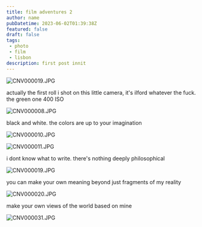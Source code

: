 ```yaml
---
title: film adventures 2
author: name
pubDatetime: 2023-06-02T01:39:38Z
featured: false
draft: false
tags:
 - photo
 - film
 - lisbon
description: first post innit
---
```


![CNV000019.JPG](/img/fa2/CNV000019.JPG)

actually the first roll i shot on this little camera, it's ilford whatever the fuck. the green one 400 ISO

![CNV000008.JPG](/img/fa2/CNV000008.JPG)

black and white. the colors are up to your imagination

![CNV000010.JPG](/img/fa2/CNV000010.JPG)

![CNV000011.JPG](/img/fa2/CNV000011.JPG)

i dont know what to write. there's nothing deeply philosophical

![CNV000019.JPG](/img/fa2/CNV000019.JPG)

you can make your own meaning beyond just fragments of my reality

![CNV000020.JPG](/img/fa2/CNV000020.JPG)

make your own views of the world based on mine

![CNV000031.JPG](/img/fa2/CNV000031.JPG)


